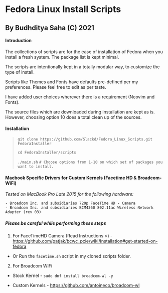 # Fedora Linux Install Scripts
## By Budhditya Saha (C) 2021


#### Introduction
The collections of scripts are for the ease of installation of Fedora when you install a fresh system. The package list is kept minimal.

The scripts are intentionally kept in a totally modular way, to customize the type of install.

Scripts like Themes and Fonts have defaults pre-defined per my preferences. Please feel free to edit as per taste.

I have added user choices wherever there is a requirement (Neovim and Fonts).

The source files which are downloaded during installation are kept as is. However, choosing option 10 does a total clean up of the sources.

#### Installation

> `git clone https://github.com/Slackd/Fedora_Linux_Scripts.git FedoraInstaller`
> 
> `cd FedoraInstaller/scripts`
> 
> `./main.sh` `# Choose options from 1-10 on which set of packages you want to install.`
> 

#### Macbook Specific Drivers for Custom Kernels (Facetime HD & Broadcom-WiFi)

*Tested on MacBook Pro Late 2015 for the following hardware:*


```
- Broadcom Inc. and subsidiaries 720p FaceTime HD - Camera
- Broadcom Inc. and subsidiaries BCM4360 802.11ac Wireless Network Adapter (rev 03)
```

##### *Please be careful while performing these steps*


1) For FaceTimeHD Camera (Read Instructions >) - https://github.com/patjak/bcwc_pcie/wiki/Installation#get-started-on-fedora

- Or Run the `facetime.sh` script in my cloned scripts folder.

2) For Broadcom WiFi

- Stock Kernel - `sudo dnf install broadcom-wl -y`

- Custom Kernels - https://github.com/antoineco/broadcom-wl
